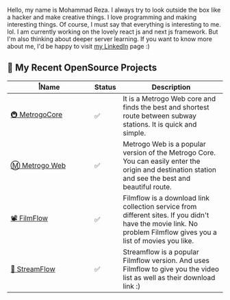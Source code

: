 

Hello, my name is Mohammad Reza. I always try to look outside the box like a hacker and make creative things. I love programming and making interesting things. Of course, I must say that everything is interesting to me. lol. I am currently working on the lovely react js and next js framework. But I'm also thinking about deeper server learning. If you want to know more about me, I'd be happy to visit [my LinkedIn](https://www.linkedin.com/in/mohamadreza-mirjani-7841542b8/) page :)


## 🎈 My Recent OpenSource Projects
<table>
   <thead>
      <tr>
        <th>أName</th>
        <th>Status</th>
        <th>Description</th>
      </tr>
   </thead>
   <tbody>
       <tr>
         <td width="180px"><a href='https://github.com/mohamadrzm/MetrogoCore'>🚇 MetrogoCore </a></td>
          <td>✅</td>
         <td>It is a Metrogo Web core and finds the best and shortest route between subway stations. It is quick and simple.</td>
       </tr>        
       <tr>
         <td width="180px"><a href='https://github.com/mohamadrzm/Metrogo'>Ⓜ️ Metrogo Web </a></td>
          <td>✅</td>
         <td>Metrogo Web is a popular version of the Metrogo Core. You can easily enter the origin and destination station and see the best and beautiful route.</td>
       </tr>    
        <tr>
         <td width="180px"><a href='https://github.com/mohamadrzm/FilmFlow'>📽️ FilmFlow </a></td>
          <td>✅</td>
         <td>Filmflow is a download link collection service from different sites. If you didn't have the movie link. No problem Filmflow gives you a list of movies you like.</td>
       </tr>    
        <tr>
         <td width="180px"><a href='https://github.com/mohamadrzm/Streamflow'>🍿 StreamFlow </a></td>
          <td>✅</td>
         <td>Streamflow is a popular Filmflow version. And uses Filmflow to give you the video list as well as their download link :)</td>
       </tr>
    </tbody>
</table>
